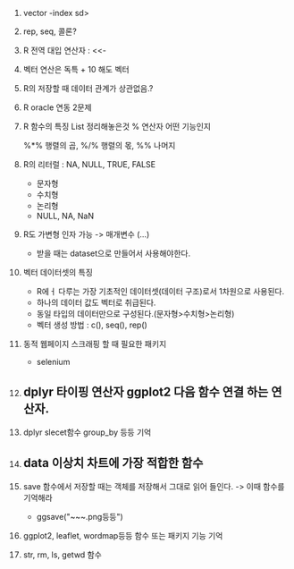 1. vector -index    sd>

2. rep, seq, 콜론?

3. R 전역 대입 연산자 : <<-

4. 벡터 연산은 독특 + 10 해도 벡터

5. R의 저장할 때 데이터 관계가 상관없음.?

6. R oracle 연동 2문제

7. R 함수의 특징 List 정리해놓은것 % 연산자 어떤 기능인지

   %*% 행렬의 곱, %/% 행렬의 몫, %% 나머지

8. R의 리터럴 : NA, NULL, TRUE, FALSE

   - 문자형
   - 수치형
   - 논리형
   - NULL, NA, NaN

9. R도 가변형 인자 가능 -> 매개변수 (...)

   - 받을 때는 dataset으로 만들어서 사용해야한다.

10. 벡터 데이터셋의 특징

    - R에ㅓ 다루는 가장 기초적인 데이터셋(데이터 구조)로서 1차원으로 사용된다.
    - 하나의 데이터 값도 벡터로 취급된다.
    - 동일 타입의 데이터만으로 구성된다.(문자형>수치형>논리형)
    - 벡터 생성 방법 : c(), seq(), rep()

11. 동적 웹페이지 스크래핑 할 때 필요한 패키지

    - selenium

12. ## dplyr 타이핑 연산자 ggplot2 다음 함수 연결 하는 연산자.

13. dplyr slecet함수 group_by 등등 기억

14. ## data 이상치 차트에 가장 적합한 함수

15. save 함수에서 저장할 때는 객체를 저장해서 그대로 읽어 들인다. -> 이때 함수를 기억해라

    - ggsave("~~~.png등등")

16. ggplot2, leaflet, wordmap등등 함수 또는 패키지 기능 기억

17. str, rm, ls, getwd 함수